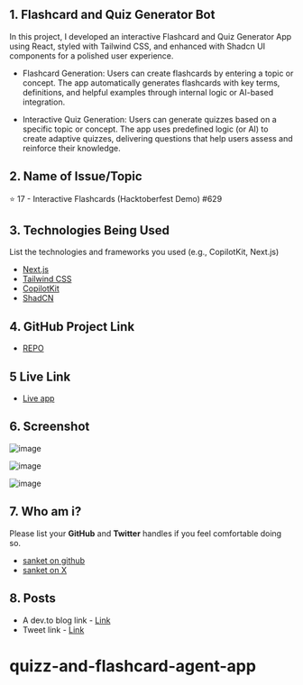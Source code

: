 
## 1. Flashcard and Quiz Generator Bot
In this project, I developed an interactive Flashcard and Quiz Generator App using React, styled with Tailwind CSS, and enhanced with Shadcn UI components for a polished user experience.

- Flashcard Generation:
Users can create flashcards by entering a topic or concept. The app automatically generates flashcards with key terms, definitions, and helpful examples through internal logic or AI-based integration.

- Interactive Quiz Generation:
Users can generate quizzes based on a specific topic or concept. The app uses predefined logic (or AI) to create adaptive quizzes, delivering questions that help users assess and reinforce their knowledge.

## 2. Name of Issue/Topic

⭐ 17 - Interactive Flashcards (Hacktoberfest Demo) #629

## 3. Technologies Being Used

List the technologies and frameworks you used (e.g., CopilotKit, Next.js)
- [Next.js](https://nextjs.org)
- [Tailwind CSS](https://tailwindcss.com)
- [CopilotKit](https://copilotkit.ai)
- [ShadCN](https://ui.shadcn.com)

## 4. GitHub Project Link

- [REPO](https://github.com/sanketshinde3001/Flashcards-and-Quiz)

## 5 Live Link

- [Live app]()
 
## 6. Screenshot

![image](https://github.com/user-attachments/assets/114bc863-1330-4af1-bb3c-b7b6c9b98487)

![image](https://github.com/user-attachments/assets/5c6e309e-eff5-4b66-a400-4fbf0777b52c)

![image](https://github.com/user-attachments/assets/81de24b6-0cbb-47f2-9b1b-0f74cfc42ab8)

## 7. Who am i?

Please list your **GitHub** and **Twitter** handles if you feel comfortable doing so. 

- [sanket on github](https://github.com/sanketshinde3001)
- [sanket on X](https://x.com/sanketshinde04)

## 8. Posts

- A dev.to blog link - [Link](https://dev.to/sanketshinde/building-an-interactive-flashcard-and-quiz-generator-app-be8)
- Tweet link - [Link](https://x.com/sanketshinde04/status/1850229190047482138)
# quizz-and-flashcard-agent-app
